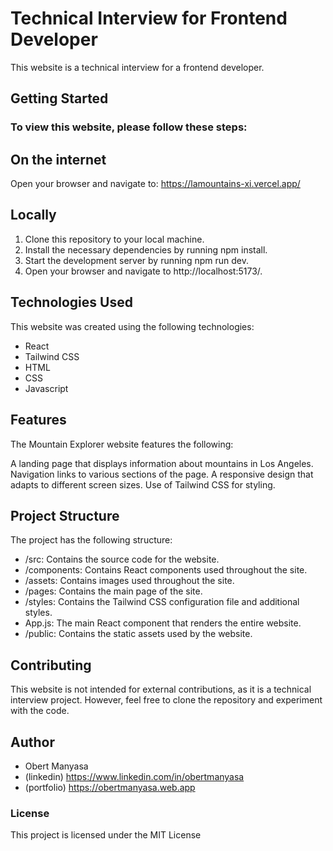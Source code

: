 # Technical Interview for Frontend Developer
This website is a technical interview for a frontend developer.

## Getting Started
### To view this website, please follow these steps:

## On the internet

 Open your browser and navigate to: https://lamountains-xi.vercel.app/

## Locally

1. Clone this repository to your local machine.
2. Install the necessary dependencies by running npm install.
3. Start the development server by running npm run dev.
4. Open your browser and navigate to http://localhost:5173/.

## Technologies Used

This website was created using the following technologies:

- React
- Tailwind CSS
- HTML
- CSS
- Javascript

## Features
The Mountain Explorer website features the following:

A landing page that displays information about mountains in Los Angeles.
Navigation links to various sections of the page.
A responsive design that adapts to different screen sizes.
Use of Tailwind CSS for styling.

## Project Structure

The project has the following structure:

- /src: Contains the source code for the website.
- /components: Contains React components used throughout the site.
- /assets: Contains images used throughout the site.
- /pages: Contains the main page of the site.
- /styles: Contains the Tailwind CSS configuration file and additional styles.
- App.js: The main React component that renders the entire website.
- /public: Contains the static assets used by the website.

## Contributing
This website is not intended for external contributions, as it is a technical interview project. However, feel free to clone the repository and experiment with the code.

## Author

- Obert Manyasa
- (linkedin) https://www.linkedin.com/in/obertmanyasa
- (portfolio) https://obertmanyasa.web.app

### License

This project is licensed under the MIT License 
